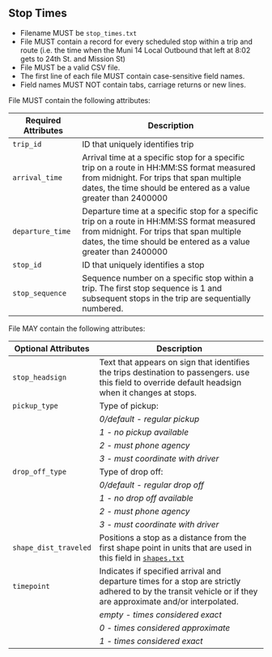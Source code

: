 ## Stop Times

 *  Filename MUST be `stop_times.txt`
 *  File MUST contain a record for every scheduled stop within a trip and route (i.e. the time when the Muni 14 Local Outbound that left at 8:02 gets to 24th St. and Mission St)
 *  File MUST be a valid CSV file.
 *  The first line of each file MUST contain case-sensitive field names.
 *  Field names MUST NOT contain tabs, carriage returns or new lines.
 
File MUST contain the following attributes:

Required Attributes	| Description										
----------			| -------------		
`trip_id`			| ID that uniquely identifies trip
`arrival_time`		| Arrival time at a specific stop for a specific trip on a route in HH:MM:SS format measured from midnight.  For trips that span multiple dates, the time should be entered as a value greater than 2400000
`departure_time`	| Departure time at a specific stop for a specific trip on a route in HH:MM:SS format measured from midnight.  For trips that span multiple dates, the time should be entered as a value greater than 2400000
`stop_id`			| ID that uniquely identifies a stop
`stop_sequence`		| Sequence number on a specific stop within a trip.  The first stop sequence is 1 and subsequent stops in the trip are sequentially numbered.

File MAY contain the following attributes:

| Optional Attributes		| Description										
| ----------				| -------------		
| `stop_headsign`			| Text that appears on sign that identifies the trips destination to passengers.  use this field to override default headsign when it changes at stops.
| `pickup_type`			| Type of pickup:
| 						| *0/default - regular pickup*
| 						| *1 - no pickup available*
| 						| *2 - must phone agency*
| 						| *3 - must coordinate with driver*
|`drop_off_type`			| Type of drop off: 
| 						| *0/default - regular drop off*
| 						| *1 - no drop off available*
| 						| *2 - must phone agency*
| 						| *3 - must coordinate with driver*
|`shape_dist_traveled`	| Positions a stop as a distance from the first shape point in units that are used in this field in [`shapes.txt`](shapes.md)
|`timepoint`				| Indicates if specified arrival and departure times for a stop are strictly adhered to by the transit vehicle or if they are approximate and/or interpolated.  
|						| *empty - times considered exact*
| 						| *0 - times considered approximate*
| 						| *1 - times considered exact*
